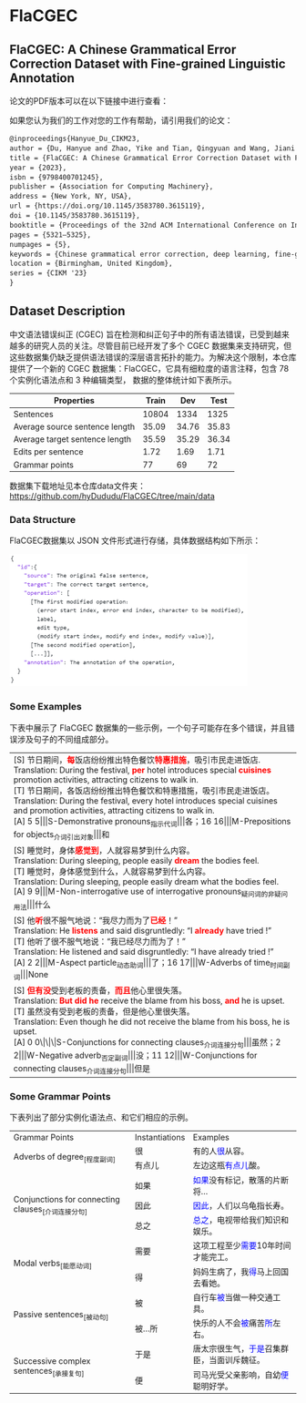 # FlaCGEC

## FlaCGEC: A Chinese Grammatical Error Correction Dataset with Fine-grained Linguistic Annotation 

论文的PDF版本可以在以下链接中进行查看：

[FlaCGEC: A Chinese Grammatical Error Correction Dataset with Fine-grained Linguistic Annotation]:(https://dl.acm.org/doi/10.1145/3583780.3615119)

 如果您认为我们的工作对您的工作有帮助，请引用我们的论文： 

```latex
@inproceedings{Hanyue_Du_CIKM23,
author = {Du, Hanyue and Zhao, Yike and Tian, Qingyuan and Wang, Jiani and Wang, Lei and Lan, Yunshi and Lu, Xuesong},
title = {FlaCGEC: A Chinese Grammatical Error Correction Dataset with Fine-Grained Linguistic Annotation},
year = {2023},
isbn = {9798400701245},
publisher = {Association for Computing Machinery},
address = {New York, NY, USA},
url = {https://doi.org/10.1145/3583780.3615119},
doi = {10.1145/3583780.3615119},
booktitle = {Proceedings of the 32nd ACM International Conference on Information and Knowledge Management},
pages = {5321–5325},
numpages = {5},
keywords = {Chinese grammatical error correction, deep learning, fine-grained linguistic annotation},
location = {Birmingham, United Kingdom},
series = {CIKM '23}
}
```



## Dataset Description

中文语法错误纠正 (CGEC) 旨在检测和纠正句子中的所有语法错误，已受到越来越多的研究人员的关注。尽管目前已经开发了多个 CGEC 数据集来支持研究，但这些数据集仍缺乏提供语法错误的深层语言拓扑的能力。为解决这个限制，本仓库提供了一个新的 CGEC 数据集：FlaCGEC，它具有细粒度的语言注释，包含 78 个实例化语法点和 3 种编辑类型， 数据的整体统计如下表所示。 

| Properties                     | Train | Dev   | Test  |
| ------------------------------ | ----- | ----- | ----- |
| Sentences                      | 10804 | 1334  | 1325  |
| Average source sentence length | 35.09 | 34.76 | 35.83 |
| Average target sentence length | 35.59 | 35.29 | 36.34 |
| Edits per sentence             | 1.72  | 1.69  | 1.71  |
| Grammar points                 | 77    | 69    | 72    |

数据集下载地址见本仓库data文件夹：https://github.com/hyDududu/FlaCGEC/tree/main/data

### Data Structure

FlaCGEC数据集以 JSON 文件形式进行存储，具体数据结构如下所示：

<img src="mdImg/data_structure.png" alt="image-20230617144425265" style="zoom:50%;" />

### Some Examples

下表中展示了 FlaCGEC 数据集的一些示例，一个句子可能存在多个错误，并且错误涉及句子的不同组成部分。

<table>
	<tr>
		<td>
            [S] 节日期间，<strong style="color:red;">每</strong>饭店纷纷推出特色餐饮<strong style="color:red;">特惠措施</strong>，吸引市民走进饭店.<br>
            Translation: During the festival, <strong style="color:red;">per</strong> hotel introduces special <strong style="color:red;">cuisines</strong> promotion activities, attracting citizens to walk in.<br>
            [T] 节日期间，各饭店纷纷推出特色餐饮和特惠措施，吸引市民走进饭店。<br/>Translation: During the festival, every hotel introduces special cuisines and promotion activities, attracting citizens to walk in.<br>
            [A] 5 5|||S-Demonstrative pronouns<sub>指示代词</sub>|||各；16 16|||M-Prepositions for objects<sub>介词引出对象</sub>|||和
        </td>
	</tr>
    <tr>
        <td>
            [S] 睡觉时，身体<strong style="color:red;">感觉到</strong>，人就容易梦到什么内容。<br />
            Translation: During sleeping, people easily <strong style="color:red;">dream</strong> the bodies feel.<br />
            [T] 睡觉时，身体感觉到什么，人就容易梦到什么内容。<br />
            Translation: During sleeping, people easily dream what the bodies feel.<br />
            [A] 9 9|||M-Non-interrogative use of interrogative pronouns<sub>疑问词的非疑问用法</sub>|||什么
        </td>
	</tr>
    <tr>
        <td>
            [S] 他<strong style="color:red;">听</strong>很不服气地说：“我尽力而为了<strong style="color:red;">已经</strong>！”<br />
            Translation: He <strong style="color:red;">listens</strong> and said disgruntledly: “I <strong style="color:red;">already</strong> have tried !”<br />
            [T] 他听了很不服气地说：“我已经尽力而为了！”<br />
            Translation: He listened and said disgruntledly: “I have already tried !”<br />
            [A] 2 2|||M-Aspect particle<sub>动态助词</sub>|||了；16 17|||W-Adverbs of time<sub>时间副词</sub>|||None
        </td>
    </tr>
    <tr>
        <td>
            [S] <strong style="color:red;">但有没</strong>受到老板的责备，<strong style="color:red;">而且</strong>他心里很失落。<br />
            Translation: <strong style="color:red;">But did he</strong> receive the blame from his boss, <strong style="color:red;">and</strong> he is upset.<br />
            [T] 虽然没有受到老板的责备，但是他心里很失落。<br />
            Translation: Even though he did not receive the blame from his boss, he is upset.<br />
            [A] 0 0\|\|\|S-Conjunctions for connecting clauses<sub>介词连接分句</sub>|||虽然；2 2|||W-Negative adverb<sub>否定副词</sub>|||没；11 12|||W-Conjunctions for connecting clauses<sub>介词连接分句</sub>|||但是
        </td>
    </tr>
</table>

###  Some Grammar Points

下表列出了部分实例化语法点、和它们相应的示例。

<table>
	<tr>
		<td>Grammar Points</td>
		<td>Instantiations</td>
		<td>Examples</td>
	</tr>
	<tr>
		<td rowspan="2">Adverbs of degree<sub>[程度副词]</sub></td>
		<td>很</td>
		<td>有的人<font color="blue">很</font>从容。</td>
	</tr>
	<tr>
		<td>有点儿</td>
		<td>左边这瓶<font color="blue">有点儿</font>酸。</td>
	</tr>
	<tr>
		<td rowspan="3">Conjunctions for connecting clauses<sub>[介词连接分句]</sub></td>
		<td>如果</td>
		<td><font color="blue">如果</font>没有标记，散落的片断将…</td>
	</tr>
	<tr>
		<td>因此</td>
		<td><font color="blue">因此</font>，人们以乌龟指长寿。</td>
	</tr>
	<tr>
		<td>总之</td>
		<td><font color="blue">总之</font>，电视带给我们知识和娱乐。</td>
	</tr>
	<tr>
		<td rowspan="2">Modal verbs<sub>[能愿动词]</sub></td>
		<td>需要</td>
		<td>这项工程至少<font color="blue">需要</font>10年时间才能完工。</td>
	</tr>
	<tr>
		<td>得</td>
		<td>妈妈生病了，我<font color="blue">得</font>马上回国去看她。</td>
	</tr>
	<tr>
		<td rowspan="2">Passive sentences<sub>[被动句]</sub></td>
		<td>被</td>
		<td>自行车<font color="blue">被</font>当做一种交通工具。</td>
	</tr>
	<tr>
		<td>被…所</td>
		<td>快乐的人不会<font color="blue">被</font>痛苦<font color="blue">所</font>左右。</td>
	</tr>
	<tr>
		<td rowspan="2">Successive complex sentences<sub>[承接复句]</sub></td>
		<td>于是</td>
		<td>唐太宗很生气，<font color="blue">于是</font>召集群臣，当面训斥魏征。</td>
	</tr>
	<tr>
		<td>便</td>
		<td>司马光受父亲影响，自幼<font color="blue">便</font>聪明好学。</td>
	</tr>
</table>


